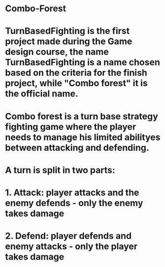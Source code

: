 # Combo-Forest

# TurnBasedFighting is the first project made during the Game design course, the name TurnBasedFighting is a name chosen based on the criteria for the finish project, while "Combo forest" it is the official name.
# Combo forest is a turn base strategy fighting game where the player needs to manage his limited abilityes between attacking and defending. 
# A turn is split in two parts: 
# 1. Attack: player attacks and the enemy defends - only the enemy takes damage
# 2. Defend: player defends and enemy attacks - only the player takes damage
